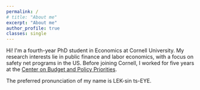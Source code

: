 ```yaml
---
permalink: /
# title: "About me"
excerpt: "About me"
author_profile: true
classes: single
---
```


Hi! I'm a fourth-year PhD student in Economics at Cornell University. My research interests lie in public finance and labor economics, with a focus on safety net programs in the US. Before joining Cornell, I worked for five years at the [Center on Budget and Policy Priorities](https://www.cbpp.org). 

The preferred pronunciation of my name is LEK-sin ts-EYE.